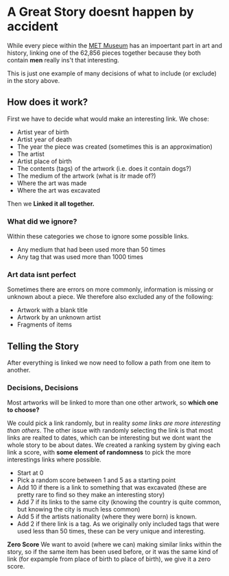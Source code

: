 # A Great Story doesnt happen by accident
While every piece within the [MET Museum](https://www.metmuseum.org) has an impoertant part in art and history, linking one of the 62,856 pieces together because they both contain **men** really ins't that interesting.

This is just one example of many decisions of what to include (or exclude) in the story above.

## How does it work?
First we have to decide what would make an interesting link. We chose:
- Artist year of birth
- Artist year of death
- The year the piece was created (sometimes this is an approximation)
- The artist
- Artist place of birth
- The contents (tags) of the artwork (i.e. does it contain dogs?)
- The medium of the artwork (what is itr made of?)
- Where the art was made
- Where the art was excavated

Then we **Linked it all together.**

### What did we ignore?
Within these categories we chose to ignore some possible links. 
- Any medium that had been used more than 50 times
- Any tag that was used more than 1000 times

### Art data isnt perfect
Sometimes there are errors on more commonly, information is missing or unknown about a piece. We therefore also excluded any of the following:
- Artwork with a blank title
- Artwork by an unknown artist
- Fragments of items

## Telling the Story
After everything is linked we now need to follow a path from one item to another. 

### Decisions, Decisions
Most artworks will be linked to more than one other artwork, so **which one to choose?**

We could pick a link randomly, but in reality *some links are more interesting than others*. The other issue with randomly selecting the link is that most links are realted to dates, which can be interesting but we dont want the whole story to be about dates.
We created a ranking system by giving each link a score, with **some element of randomness** to pick the more interestings links where possible.
- Start at 0
- Pick a random score between 1 and 5 as a starting point
- Add 10 if there is a link to something that was excavated (these are pretty rare to find so they make an interesting story)
- Add 7 if its links to the same city (knowing the country is quite common, but knowing the city is much less common)
- Add 5 if the artists nationality (where they were born) is known.
- Add 2 if there link is a tag. As we originally only included tags that were used less than 50 times, these can be very unique and interesting. 

**Zero Score**
We want to avoid (where we can) making similar links within the story, so if the same item has been used before, or it was the same kind of link (for expample from place of birth to place of birth), we give it a zero score.
